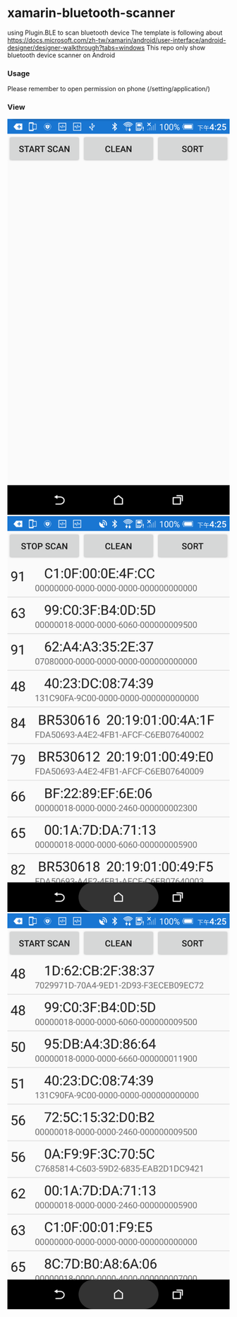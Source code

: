 # xamarin-bluetooth-scanner
using Plugin.BLE to scan bluetooth device
The template is following about https://docs.microsoft.com/zh-tw/xamarin/android/user-interface/android-designer/designer-walkthrough?tabs=windows
This repo only show bluetooth device scanner on Android

### Usage
Please remember to open permission on phone (/setting/application/<XamarinBluetoothScanner>)

### View
![init page](/init.png)
![Record page](/record.png)
![Sort by RSSI](/sort.png)
